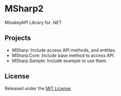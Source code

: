 # MSharp2
MisskeyAPI Library for .NET

## Projects
- MSharp: Include access API methods, and entities.
- MSharp.Core: Include base method to access API.
- MSharp.Sample: Include example to use them.

## License
Released under the [MIT License](LICENSE).
